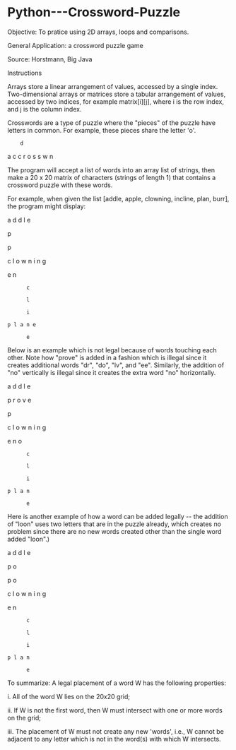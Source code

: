 # Python---Crossword-Puzzle
Objective: To pratice using 2D arrays, loops and comparisons.

General Application: a crossword puzzle game

Source: Horstmann, Big Java

Instructions

Arrays store a linear arrangement of values, accessed by a single index. Two-dimensional arrays or matrices store a tabular arrangement of values, accessed by two indices, for example matrix[i][j], where i is the row index, and j is the column index.

Crosswords are a type of puzzle where the "pieces" of the puzzle have letters in common. For example, these pieces share the letter 'o'.

        d
a c c r o s s
        w
        n

The program will accept a list of words into an array list of strings, then make a 20 x 20 matrix of characters (strings of length 1) that contains a crossword puzzle with these words.

For example, when given the list [addle, apple, clowning, incline, plan, burr], the program might display:

  a d d l e 
  
  p
  
  p
  
c l o w n i n g 

  e       n
  
          c
          
          l
          
          i
          
    p l a n e
    
          e

Below is an example which is not legal because of words touching each other. Note how "prove" is added in a fashion which is illegal since it creates additional words "dr", "do", "lv", and "ee". Similarly, the addition of "no" vertically is illegal since it creates the extra word "no" horizontally. 

  a d d l e 
  
  p r o v e 
  
  p
  
c l o w n i n g 

  e       n o
  
          c 
          
          l
          
          i
          
    p l a n
    
          e
 
Here is another example of how a word can be added legally -- the addition of "loon" uses two letters that are in the puzzle already, which creates no problem since there are no new words created other than the single word added "loon".)

  a d d l e 
  
  p     o
  
  p     o
  
c l o w n i n g

  e       n
  
          c
          
          l 
          
          i
          
    p l a n
    
          e

To summarize: A legal placement of a word W has the following properties:

i.	All of the word W lies on the 20x20 grid;

ii.	If W is not the first word, then W must intersect with one or more words on the grid;

iii.	The placement of W must not create any new 'words', i.e., W cannot be adjacent to any letter which is not in the word(s) with which W intersects.
